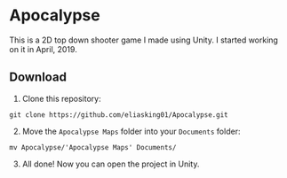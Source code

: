 # Apocalypse
This is a 2D top down shooter game I made using Unity. I started working on it in April, 2019.

## Download
1. Clone this repository:
````
git clone https://github.com/eliasking01/Apocalypse.git
````
2. Move the ```Apocalypse Maps``` folder into your ```Documents``` folder:
````
mv Apocalypse/'Apocalypse Maps' Documents/
````
3. All done! Now you can open the project in Unity.
